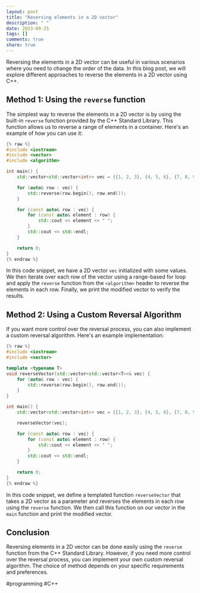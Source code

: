 ```yaml
---
layout: post
title: "Reversing elements in a 2D vector"
description: " "
date: 2023-09-25
tags: []
comments: true
share: true
---
```


Reversing the elements in a 2D vector can be useful in various scenarios where you need to change the order of the data. In this blog post, we will explore different approaches to reverse the elements in a 2D vector using C++.

## Method 1: Using the `reverse` function

The simplest way to reverse the elements in a 2D vector is by using the built-in `reverse` function provided by the C++ Standard Library. This function allows us to reverse a range of elements in a container. Here's an example of how you can use it:

```c++
{% raw %}
#include <iostream>
#include <vector>
#include <algorithm>

int main() {
    std::vector<std::vector<int>> vec = {{1, 2, 3}, {4, 5, 6}, {7, 8, 9}};

    for (auto& row : vec) {
        std::reverse(row.begin(), row.end());
    }

    for (const auto& row : vec) {
        for (const auto& element : row) {
            std::cout << element << " ";
        }
        std::cout << std::endl;
    }

    return 0;
}
{% endraw %}
```

In this code snippet, we have a 2D vector `vec` initialized with some values. We then iterate over each row of the vector using a range-based for loop and apply the `reverse` function from the `<algorithm>` header to reverse the elements in each row. Finally, we print the modified vector to verify the results.

## Method 2: Using a Custom Reversal Algorithm

If you want more control over the reversal process, you can also implement a custom reversal algorithm. Here's an example implementation:

```c++
{% raw %}
#include <iostream>
#include <vector>

template <typename T>
void reverseVector(std::vector<std::vector<T>>& vec) {
    for (auto& row : vec) {
        std::reverse(row.begin(), row.end());
    }
}

int main() {
    std::vector<std::vector<int>> vec = {{1, 2, 3}, {4, 5, 6}, {7, 8, 9}};

    reverseVector(vec);

    for (const auto& row : vec) {
        for (const auto& element : row) {
            std::cout << element << " ";
        }
        std::cout << std::endl;
    }

    return 0;
}
{% endraw %}
```

In this code snippet, we define a templated function `reverseVector` that takes a 2D vector as a parameter and reverses the elements in each row using the `reverse` function. We then call this function on our vector in the `main` function and print the modified vector.

## Conclusion

Reversing elements in a 2D vector can be done easily using the `reverse` function from the C++ Standard Library. However, if you need more control over the reversal process, you can implement your own custom reversal algorithm. The choice of method depends on your specific requirements and preferences.

#programming #C++